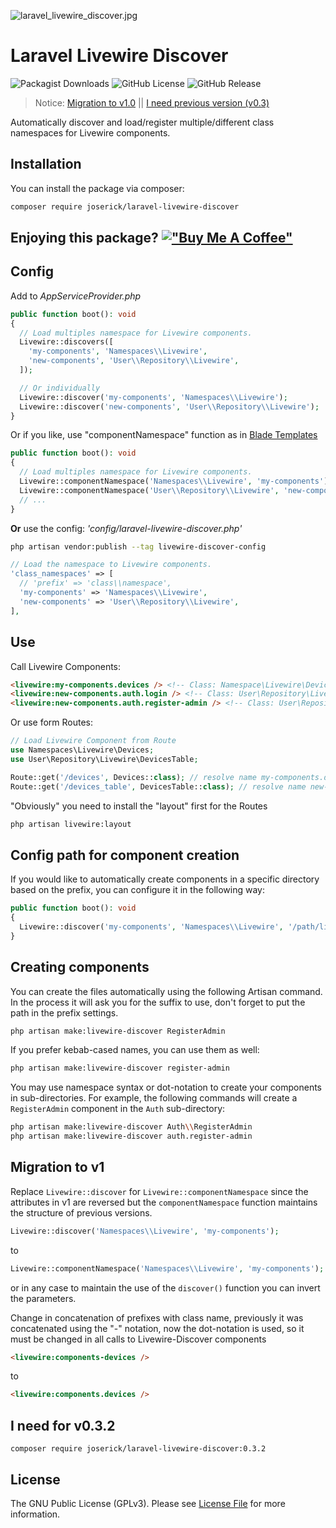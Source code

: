 ![laravel_livewire_discover.jpg](https://joserick.com/livewire_discover.jpg)
# Laravel Livewire Discover
![Packagist Downloads](https://img.shields.io/packagist/dt/joserick/laravel-livewire-discover?color=blue)   ![GitHub License](https://img.shields.io/github/license/joserick/laravel-livewire-discover) ![GitHub Release](https://img.shields.io/github/v/release/joserick/laravel-livewire-discover?color=2da711)
> Notice: [Migration to v1.0](https://github.com/joserick/laravel-livewire-discover#migration-to-v1) || [I need previous version (v0.3)](https://github.com/joserick/laravel-livewire-discover#i-need-for-v0.3.2)

Automatically discover and load/register multiple/different class namespaces for Livewire components.

## Installation

You can install the package via composer:

``` bash
composer require joserick/laravel-livewire-discover
```
## Enjoying this package? [!["Buy Me A Coffee"](https://www.buymeacoffee.com/assets/img/custom_images/orange_img.png)](https://www.buymeacoffee.com/joserick)
## Config
Add to *AppServiceProvider.php*
``` php
public function boot(): void
{
  // Load multiples namespace for Livewire components.
  Livewire::discovers([
    'my-components', 'Namespaces\\Livewire',
    'new-components', 'User\\Repository\\Livewire',
  ]);

  // Or individually
  Livewire::discover('my-components', 'Namespaces\\Livewire');
  Livewire::discover('new-components', 'User\\Repository\\Livewire');
}
```
Or if you like, use "componentNamespace" function as in [Blade Templates](https://laravel.com/docs/blade#clipText-53)
``` php
public function boot(): void
{
  // Load multiples namespace for Livewire components.
  Livewire::componentNamespace('Namespaces\\Livewire', 'my-components');
  Livewire::componentNamespace('User\\Repository\\Livewire', 'new-components');
  // ...
}
```
**Or** use the config: *'config/laravel-livewire-discover.php'*
``` bash
php artisan vendor:publish --tag livewire-discover-config
```
``` php
// Load the namespace to Livewire components.
'class_namespaces' => [
  // 'prefix' => 'class\\namespace',
  'my-components' => 'Namespaces\\Livewire',
  'new-components' => 'User\\Repository\\Livewire',
],
```
## Use
Call Livewire Components:
``` html
<livewire:my-components.devices /> <!-- Class: Namespace\Livewire\Devices; -->
<livewire:new-components.auth.login /> <!-- Class: User\Repository\Livewire\Auth\Login; -->
<livewire:new-components.auth.register-admin /> <!-- Class: User\Repository\Livewire\Auth\RegisterAdmin; -->
```
Or use form Routes:
``` php
// Load Livewire Component from Route
use Namespaces\Livewire\Devices;
use User\Repository\Livewire\DevicesTable;

Route::get('/devices', Devices::class); // resolve name my-components.devices
Route::get('/devices_table', DevicesTable::class); // resolve name new-components.devices-table
```
"Obviously" you need to install the "layout" first for the Routes
```bash
php artisan livewire:layout
```
## Config path for component creation
If you would like to automatically create components in a specific directory based on the prefix, you can configure it in the following way:
``` php
public function boot(): void
{
  Livewire::discover('my-components', 'Namespaces\\Livewire', '/path/livewire');
}
```
## Creating components
You can create the files automatically using the following Artisan command. In the process it will ask you for the suffix to use, don't forget to put the path in the prefix settings.
```bash
php artisan make:livewire-discover RegisterAdmin
```
If you prefer kebab-cased names, you can use them as well:
```bash
php artisan make:livewire-discover register-admin
```
You may use namespace syntax or dot-notation to create your components in sub-directories. For example, the following commands will create a `RegisterAdmin` component in the `Auth` sub-directory:
```bash
php artisan make:livewire-discover Auth\\RegisterAdmin
php artisan make:livewire-discover auth.register-admin
```
## Migration to v1
Replace `Livewire::discover` for `Livewire::componentNamespace` since the attributes in v1 are reversed but the `componentNamespace` function maintains the structure of previous versions.
``` php
Livewire::discover('Namespaces\\Livewire', 'my-components');
```
to
``` php
Livewire::componentNamespace('Namespaces\\Livewire', 'my-components');
```
or in any case to maintain the use of the `discover()` function you can invert the parameters.

Change in concatenation of prefixes with class name, previously it was concatenated using the "-" notation, now the dot-notation is used, so it must be changed in all calls to Livewire-Discover components
``` html
<livewire:components-devices />
```
to
``` html
<livewire:components.devices />
```
## I need for v0.3.2
```
composer require joserick/laravel-livewire-discover:0.3.2
```

## License

The GNU Public License (GPLv3). Please see [License File](https://github.com/joserick/laravel-livewire-discover/blob/master/LICENSE) for more information.
